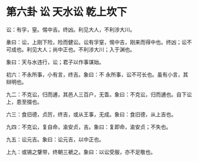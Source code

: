 # 第六卦 讼 天水讼 乾上坎下


讼：有孚，窒。惕中吉。终凶。利见大人，不利涉大川。

彖曰：讼，上刚下险，险而健讼。讼有孚窒，惕中吉，刚来而得中也。终凶；讼不可成也。利见大人；尚中正也。不利涉大川；入于渊也。

象曰：天与水违行，讼；君子以作事谋始。

初六：不永所事，小有言，终吉。象曰：不 永所事，讼不可长也。虽有小言，其辩明也。

九二：不克讼，归而逋，其邑人三百户，无眚。象曰：不克讼，归而逋也。自下讼上，患至掇也。

六三：食旧德，贞厉，终吉，或从王事，无成。象曰：食旧德，从上吉也。

九四：不克讼，复自命，渝安贞，吉。象曰：复即命，渝安贞；不失也。

九五：讼元吉。象曰：讼元吉，以中正也。

上九：或锡之鞶带，终朝三褫之。象曰：以讼受服，亦不足敬也。
